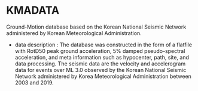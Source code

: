# KMADATA
Ground-Motion database based on the Korean National Seismic Network administered by Korean Meteorological Administration.
- data description : The database was constructed in the form of a flatfile with RotD50 peak ground acceleration, 5% damped pseudo-spectral acceleration, and meta information such as hypocenter, path, site, and data processing. The seismic data are the velocity and accelerogram data for events over ML 3.0 observed by the Korean National Seismic Network administered by Korea Meteorological Administration between 2003 and 2019. 
